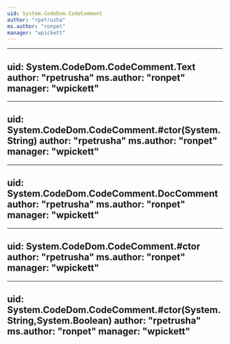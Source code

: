 ```yaml
---
uid: System.CodeDom.CodeComment
author: "rpetrusha"
ms.author: "ronpet"
manager: "wpickett"
---
```


---
uid: System.CodeDom.CodeComment.Text
author: "rpetrusha"
ms.author: "ronpet"
manager: "wpickett"
---

---
uid: System.CodeDom.CodeComment.#ctor(System.String)
author: "rpetrusha"
ms.author: "ronpet"
manager: "wpickett"
---

---
uid: System.CodeDom.CodeComment.DocComment
author: "rpetrusha"
ms.author: "ronpet"
manager: "wpickett"
---

---
uid: System.CodeDom.CodeComment.#ctor
author: "rpetrusha"
ms.author: "ronpet"
manager: "wpickett"
---

---
uid: System.CodeDom.CodeComment.#ctor(System.String,System.Boolean)
author: "rpetrusha"
ms.author: "ronpet"
manager: "wpickett"
---
